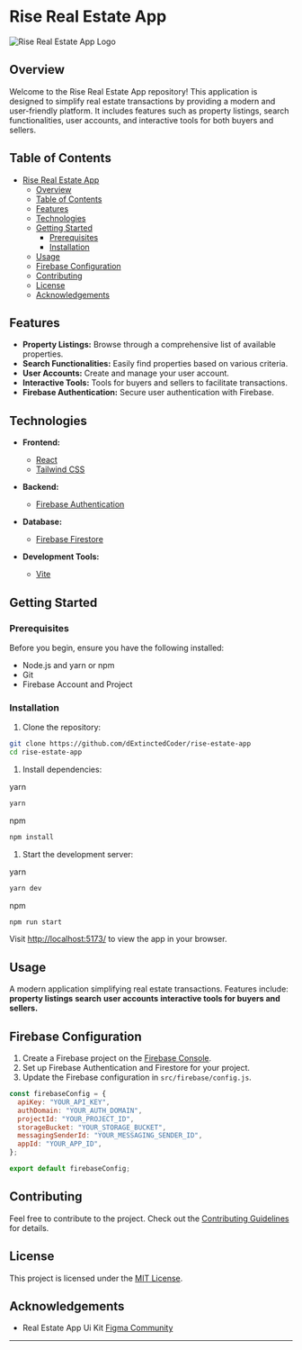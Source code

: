 # Rise Real Estate App

![Rise Real Estate App Logo](link_to_logo.png)

## Overview

Welcome to the Rise Real Estate App repository! This application is designed to simplify real estate transactions by providing a modern and user-friendly platform. It includes features such as property listings, search functionalities, user accounts, and interactive tools for both buyers and sellers.

## Table of Contents

- [Rise Real Estate App](#rise-real-estate-app)
  - [Overview](#overview)
  - [Table of Contents](#table-of-contents)
  - [Features](#features)
  - [Technologies](#technologies)
  - [Getting Started](#getting-started)
    - [Prerequisites](#prerequisites)
    - [Installation](#installation)
  - [Usage](#usage)
  - [Firebase Configuration](#firebase-configuration)
  - [Contributing](#contributing)
  - [License](#license)
  - [Acknowledgements](#acknowledgements)

## Features

- **Property Listings:** Browse through a comprehensive list of available properties.
- **Search Functionalities:** Easily find properties based on various criteria.
- **User Accounts:** Create and manage your user account.
- **Interactive Tools:** Tools for buyers and sellers to facilitate transactions.
- **Firebase Authentication:** Secure user authentication with Firebase.

## Technologies

- **Frontend:**

  - [React](https://react.dev)
  - [Tailwind CSS](https://tailwindcss.com/brand)

- **Backend:**

  - [Firebase Authentication](https://firebase.google.com/products/auth)

- **Database:**

  - [Firebase Firestore](https://firebase.google.com/products/firestore)

- **Development Tools:**
  - [Vite](https://vitejs.dev.guide/)

## Getting Started

### Prerequisites

Before you begin, ensure you have the following installed:

- Node.js and yarn or npm
- Git
- Firebase Account and Project

### Installation

1. Clone the repository:

```bash
git clone https://github.com/dExtinctedCoder/rise-estate-app
cd rise-estate-app
```

1. Install dependencies:

yarn

```bash
yarn
```

npm

```bash
npm install
```

1. Start the development server:

yarn

```bash
yarn dev
```

npm

```bash
npm run start
```

Visit [http://localhost:5173/](http://localhost:5173/) to view the app in your browser.

## Usage

A modern application simplifying real estate transactions.
Features include:
**property listings**
**search**
**user accounts**
**interactive tools for buyers and sellers.**

## Firebase Configuration

1. Create a Firebase project on the [Firebase Console](https://console.firebase.google.com/).
2. Set up Firebase Authentication and Firestore for your project.
3. Update the Firebase configuration in `src/firebase/config.js`.

```javascript
const firebaseConfig = {
  apiKey: "YOUR_API_KEY",
  authDomain: "YOUR_AUTH_DOMAIN",
  projectId: "YOUR_PROJECT_ID",
  storageBucket: "YOUR_STORAGE_BUCKET",
  messagingSenderId: "YOUR_MESSAGING_SENDER_ID",
  appId: "YOUR_APP_ID",
};

export default firebaseConfig;
```

## Contributing

Feel free to contribute to the project. Check out the [Contributing Guidelines](CONTRIBUTING.md) for details.

## License

This project is licensed under the [MIT License](LICENSE).

## Acknowledgements

- Real Estate App Ui Kit [Figma Community](<https://www.figma.com/file/QKSD9AtjIQ6OJSYTGiieN0/Real-Estate-App-UI-Kit-(Community)?type=design&node-id=0-1&mode=design&t=19LfydaFosSjzwxA-0>)

---
